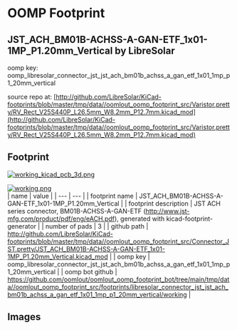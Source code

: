 # OOMP Footprint  
## JST_ACH_BM01B-ACHSS-A-GAN-ETF_1x01-1MP_P1.20mm_Vertical  by LibreSolar  
  
oomp key: oomp_libresolar_connector_jst_jst_ach_bm01b_achss_a_gan_etf_1x01_1mp_p1_20mm_vertical  
  
source repo at: [http://github.com/LibreSolar/KiCad-footprints/blob/master/tmp/data//oomlout_oomp_footprint_src/Varistor.pretty/RV_Rect_V25S440P_L26.5mm_W8.2mm_P12.7mm.kicad_mod](http://github.com/LibreSolar/KiCad-footprints/blob/master/tmp/data//oomlout_oomp_footprint_src/Varistor.pretty/RV_Rect_V25S440P_L26.5mm_W8.2mm_P12.7mm.kicad_mod)  
## Footprint  
  
[![working_kicad_pcb_3d.png](working_kicad_pcb_3d_600.png)](working_kicad_pcb_3d.png)  
  
[![working.png](working_600.png)](working.png)  
| name | value | 
| --- | --- | 
| footprint name | JST_ACH_BM01B-ACHSS-A-GAN-ETF_1x01-1MP_P1.20mm_Vertical | 
| footprint description | JST ACH series connector, BM01B-ACHSS-A-GAN-ETF (http://www.jst-mfg.com/product/pdf/eng/eACH.pdf), generated with kicad-footprint-generator | 
| number of pads | 3 | 
| github path | http://github.com/LibreSolar/KiCad-footprints/blob/master/tmp/data//oomlout_oomp_footprint_src/Connector_JST.pretty/JST_ACH_BM01B-ACHSS-A-GAN-ETF_1x01-1MP_P1.20mm_Vertical.kicad_mod | 
| oomp key | oomp_libresolar_connector_jst_jst_ach_bm01b_achss_a_gan_etf_1x01_1mp_p1_20mm_vertical | 
| oomp bot github | https://github.com/oomlout/oomlout_oomp_footprint_bot/tree/main/tmp/data//oomlout_oomp_footprint_src/footprints/libresolar_connector_jst_jst_ach_bm01b_achss_a_gan_etf_1x01_1mp_p1_20mm_vertical/working | 
## Images  
